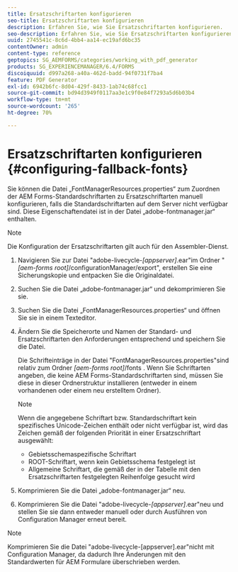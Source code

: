 ```yaml
---
title: Ersatzschriftarten konfigurieren
seo-title: Ersatzschriftarten konfigurieren
description: Erfahren Sie, wie Sie Ersatzschriftarten konfigurieren.
seo-description: Erfahren Sie, wie Sie Ersatzschriftarten konfigurieren.
uuid: 2745541c-8c6d-4bb4-aa14-ec19afd6bc35
contentOwner: admin
content-type: reference
geptopics: SG_AEMFORMS/categories/working_with_pdf_generator
products: SG_EXPERIENCEMANAGER/6.4/FORMS
discoiquuid: d997a268-a40a-462d-badd-94f0731f7ba4
feature: PDF Generator
exl-id: 6942b6fc-8d04-429f-8433-1ab74c68fcc1
source-git-commit: bd94d3949f0117aa3e1c9f0e84f7293a5d6b03b4
workflow-type: tm+mt
source-wordcount: '265'
ht-degree: 70%

---
```


# Ersatzschriftarten konfigurieren {#configuring-fallback-fonts}

Sie können die Datei „FontManagerResources.properties“ zum Zuordnen der AEM Forms-Standardschriftarten zu Ersatzschriftarten manuell konfigurieren, falls die Standardschriftarten auf dem Server nicht verfügbar sind. Diese Eigenschaftendatei ist in der Datei „adobe-fontmanager.jar“ enthalten.

>[!NOTE]
>
>Die Konfiguration der Ersatzschriftarten gilt auch für den Assembler-Dienst.

1. Navigieren Sie zur Datei &quot;adobe-livecycle-*[appserver]*.ear&quot;im Ordner &quot;*[aem-forms root]*/configurationManager/export&quot;, erstellen Sie eine Sicherungskopie und entpacken Sie die Originaldatei.
1. Suchen Sie die Datei „adobe-fontmanager.jar“ und dekomprimieren Sie sie.
1. Suchen Sie die Datei „FontManagerResources.properties“ und öffnen Sie sie in einem Texteditor.
1. Ändern Sie die Speicherorte und Namen der Standard- und Ersatzschriftarten den Anforderungen entsprechend und speichern Sie die Datei.

   Die Schrifteinträge in der Datei &quot;FontManagerResources.properties&quot;sind relativ zum Ordner *[aem-forms root]*/fonts . Wenn Sie Schriftarten angeben, die keine AEM Forms-Standardschriftarten sind, müssen Sie diese in dieser Ordnerstruktur installieren (entweder in einem vorhandenen oder einem neu erstelltem Ordner).

   >[!NOTE]
   >
   >Wenn die angegebene Schriftart bzw. Standardschriftart kein spezifisches Unicode-Zeichen enthält oder nicht verfügbar ist, wird das Zeichen gemäß der folgenden Priorität in einer Ersatzschriftart ausgewählt:

   * Gebietsschemaspezifische Schriftart
   * ROOT-Schriftart, wenn kein Gebietsschema festgelegt ist
   * Allgemeine Schriftart, die gemäß der in der Tabelle mit den Ersatzschriftarten festgelegten Reihenfolge gesucht wird

1. Komprimieren Sie die Datei „adobe-fontmanager.jar“ neu.
1. Komprimieren Sie die Datei &quot;adobe-livecycle-*[appserver]*.ear&quot;neu und stellen Sie sie dann entweder manuell oder durch Ausführen von Configuration Manager erneut bereit.

>[!NOTE]
>
>Komprimieren Sie die Datei &quot;adobe-livecycle-[appserver].ear&quot;nicht mit Configuration Manager, da dadurch Ihre Änderungen mit den Standardwerten für AEM Formulare überschrieben werden.
